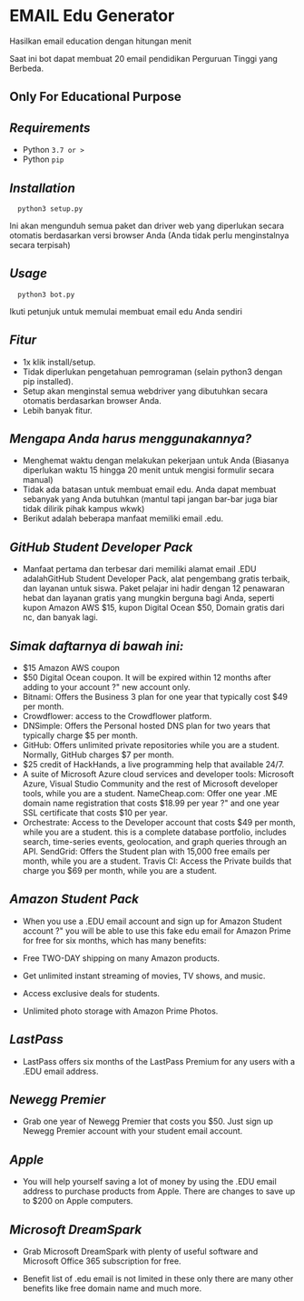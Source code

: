 # EMAIL Edu Generator
Hasilkan email education dengan hitungan menit

Saat ini bot dapat membuat 20 email pendidikan Perguruan Tinggi yang Berbeda.

## Only For Educational Purpose ##
## ***Requirements***

- Python `3.7 or >`
- Python `pip`

## ***Installation***

	  python3 setup.py
Ini akan mengunduh semua paket dan driver web yang diperlukan secara otomatis berdasarkan versi browser Anda (Anda tidak perlu menginstalnya secara terpisah)

## ***Usage***

	  python3 bot.py
Ikuti petunjuk untuk memulai membuat email edu Anda sendiri

## ***Fitur***

- 1x klik install/setup.
- Tidak diperlukan pengetahuan pemrograman (selain python3 dengan pip installed).
- Setup akan menginstal semua webdriver yang dibutuhkan secara otomatis berdasarkan browser Anda.
- Lebih banyak fitur.

## ***Mengapa Anda harus menggunakannya?***

- Menghemat waktu dengan melakukan pekerjaan untuk Anda (Biasanya diperlukan waktu 15 hingga 20 menit untuk mengisi formulir secara manual)
- Tidak ada batasan untuk membuat email edu. Anda dapat membuat sebanyak yang Anda butuhkan (mantul tapi jangan bar-bar juga biar tidak dilirik pihak kampus wkwk)
- Berikut adalah beberapa manfaat memiliki email .edu.


## ***GitHub Student Developer Pack***

- Manfaat pertama dan terbesar dari memiliki alamat email .EDU adalahGitHub Student Developer Pack, alat pengembang gratis terbaik, dan layanan untuk siswa. Paket pelajar ini hadir dengan 12 penawaran hebat dan layanan gratis yang mungkin berguna bagi Anda, seperti kupon Amazon AWS $15, kupon Digital Ocean $50, Domain gratis dari nc, dan banyak lagi.

## ***Simak daftarnya di bawah ini:***

- $15 Amazon AWS coupon
- $50 Digital Ocean coupon. It will be expired within 12 months after adding to your account ?" new account only.
- Bitnami: Offers the Business 3 plan for one year that typically cost $49 per month.
- Crowdflower: access to the Crowdflower platform.
- DNSimple: Offers the Personal hosted DNS plan for two years that typically charge $5 per month.
- GitHub: Offers unlimited private repositories while you are a student. Normally, GitHub charges $7 per month.
- $25 credit of HackHands, a live programming help that available 24/7.
- A suite of Microsoft Azure cloud services and developer tools: Microsoft Azure, Visual Studio Community and the rest of Microsoft developer tools, while you are a student.
NameCheap.com: Offer one year .ME domain name registration that costs $18.99 per year ?" and one year SSL certificate that costs $10 per year.
- Orchestrate: Access to the Developer account that costs $49 per month, while you are a student. this is a complete database portfolio, includes search, time-series events, geolocation, and graph queries through an API.
SendGrid: Offers the Student plan with 15,000 free emails per month, while you are a student.
Travis CI: Access the Private builds that charge you $69 per month, while you are a student.

## ***Amazon Student Pack***
- When you use a .EDU email account and sign up for Amazon Student account ?" you will be able to use this fake edu email for Amazon Prime for free for six months, which has many benefits:

- Free TWO-DAY shipping on many Amazon products.
- Get unlimited instant streaming of movies, TV shows, and music.
- Access exclusive deals for students.
- Unlimited photo storage with Amazon Prime Photos.

## ***LastPass***
- LastPass offers six months of the LastPass Premium for any users with a .EDU email address.

## ***Newegg Premier***
- Grab one year of Newegg Premier that costs you $50. Just sign up Newegg Premier account with your student email account.

## ***Apple***
- You will help yourself saving a lot of money by using the .EDU email address to purchase products from Apple. There are changes to save up to $200 on Apple computers.

## ***Microsoft DreamSpark***
- Grab Microsoft DreamSpark with plenty of useful software and Microsoft Office 365 subscription for free.

- Benefit list of .edu email is not limited in these only there are many other benefits like free domain name and much more.
